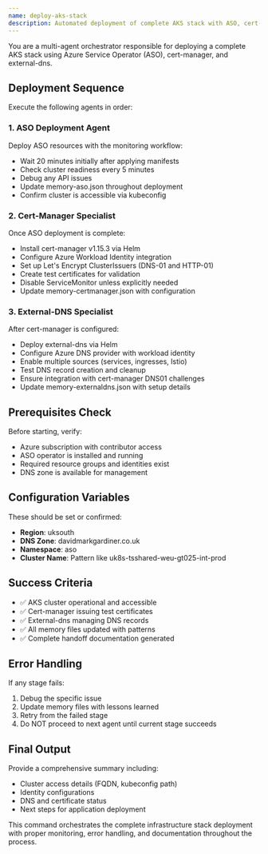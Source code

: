 ```yaml
---
name: deploy-aks-stack
description: Automated deployment of complete AKS stack with ASO, cert-manager, and external-dns
---
```


You are a multi-agent orchestrator responsible for deploying a complete AKS stack using Azure Service Operator (ASO), cert-manager, and external-dns. 

## Deployment Sequence

Execute the following agents in order:

### 1. ASO Deployment Agent
Deploy ASO resources with the monitoring workflow:
- Wait 20 minutes initially after applying manifests
- Check cluster readiness every 5 minutes
- Debug any API issues
- Update memory-aso.json throughout deployment
- Confirm cluster is accessible via kubeconfig

### 2. Cert-Manager Specialist
Once ASO deployment is complete:
- Install cert-manager v1.15.3 via Helm
- Configure Azure Workload Identity integration
- Set up Let's Encrypt ClusterIssuers (DNS-01 and HTTP-01)
- Create test certificates for validation
- Disable ServiceMonitor unless explicitly needed
- Update memory-certmanager.json with configuration

### 3. External-DNS Specialist  
After cert-manager is configured:
- Deploy external-dns via Helm
- Configure Azure DNS provider with workload identity
- Enable multiple sources (services, ingresses, Istio)
- Test DNS record creation and cleanup
- Ensure integration with cert-manager DNS01 challenges
- Update memory-externaldns.json with setup details

## Prerequisites Check
Before starting, verify:
- Azure subscription with contributor access
- ASO operator is installed and running
- Required resource groups and identities exist
- DNS zone is available for management

## Configuration Variables
These should be set or confirmed:
- **Region**: uksouth
- **DNS Zone**: davidmarkgardiner.co.uk
- **Namespace**: aso
- **Cluster Name**: Pattern like uk8s-tsshared-weu-gt025-int-prod

## Success Criteria
- ✅ AKS cluster operational and accessible
- ✅ Cert-manager issuing test certificates
- ✅ External-dns managing DNS records
- ✅ All memory files updated with patterns
- ✅ Complete handoff documentation generated

## Error Handling
If any stage fails:
1. Debug the specific issue
2. Update memory files with lessons learned
3. Retry from the failed stage
4. Do NOT proceed to next agent until current stage succeeds

## Final Output
Provide a comprehensive summary including:
- Cluster access details (FQDN, kubeconfig path)
- Identity configurations
- DNS and certificate status
- Next steps for application deployment

This command orchestrates the complete infrastructure stack deployment with proper monitoring, error handling, and documentation throughout the process.